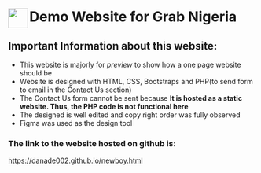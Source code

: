 
# <a href="url"><img src="https://danade002.github.io/img/logo.png" align="left" height="40"></a>Demo Website for Grab Nigeria

## Important Information about this website: 
- This website is majorly for _preview_ to show how a one page website should be 
- Website is designed with HTML, CSS, Bootstraps and PHP(to send form to email in the Contact Us section)
- The Contact Us form cannot be sent because __It is hosted as a static website. Thus, the PHP code is not functional here__
- The designed is well edited and copy right order was fully observed
- Figma was used as the design tool

### The link to the website hosted on github is:
https://danade002.github.io/newboy.html
